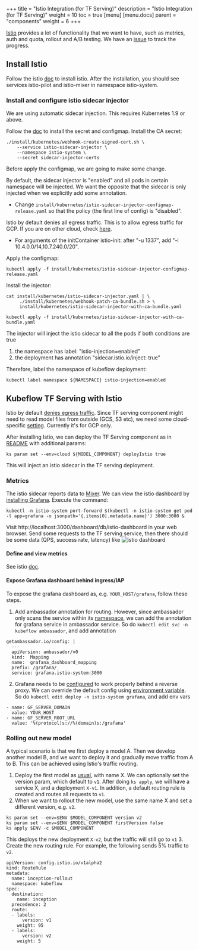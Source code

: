 +++
title = "Istio Integration (for TF Serving)"
description = "Istio Integration (for TF Serving)"
weight = 10
toc = true
[menu]
[menu.docs]
  parent = "components"
  weight = 6
+++

[Istio](https://istio.io/) provides a lot of functionality that we want to have, such as metrics, auth and
quota, rollout and A/B testing. We have an [issue](https://github.com/kubeflow/kubeflow/issues/464) to track
the progress.

## Install Istio
Follow the istio [doc](https://istio.io/docs/setup/kubernetes/quick-start.html#installation-steps)
to install istio.
After the installation, you should see services istio-pilot and istio-mixer in namespace istio-system.

### Install and configure istio sidecar injector
We are using automatic sidecar injection.
This requires Kubernetes 1.9 or above.

Follow the [doc](https://istio.io/docs/setup/kubernetes/sidecar-injection.html#automatic-sidecar-injection)
to install the secret and configmap.
Install the CA secret:
```
./install/kubernetes/webhook-create-signed-cert.sh \
    --service istio-sidecar-injector \
    --namespace istio-system \
    --secret sidecar-injector-certs
```

Before apply the configmap, we are going to make some change.

By default, the sidecar injector is "enabled" and all pods in certain namespace will be injected.
We want the opposite that the sidecar is only injected when we explicitly add some annotation.
 - Change `install/kubernetes/istio-sidecar-injector-configmap-release.yaml` so that the policy
   (the first line of config) is "disabled".

Istio by default denies all egress traffic. This is to allow egress traffic for GCP. If you are on other cloud, check [here](https://istio.io/docs/tasks/traffic-management/egress.html#calling-external-services-directly).
 - For arguments of the initContainer istio-init: after "-u 1337", add "-i 10.4.0.0/14,10.7.240.0/20".


Apply the configmap:
```
kubectl apply -f install/kubernetes/istio-sidecar-injector-configmap-release.yaml
```

Install the injector:
```
cat install/kubernetes/istio-sidecar-injector.yaml | \
     ./install/kubernetes/webhook-patch-ca-bundle.sh > \
     install/kubernetes/istio-sidecar-injector-with-ca-bundle.yaml

kubectl apply -f install/kubernetes/istio-sidecar-injector-with-ca-bundle.yaml
```

The injector will inject the istio sidecar to all the pods if both conditions are true
1. the namespace has label: "istio-injection=enabled"
2. the deployment has annotation "sidecar.istio.io/inject: true"

Therefore, label the namespace of kubeflow deployment:
```
kubectl label namespace ${NAMESPACE} istio-injection=enabled
```

## Kubeflow TF Serving with Istio

Istio by default [denies egress traffic](https://istio.io/docs/tasks/traffic-management/egress.html).
Since TF serving component might need to read model files from outside (GCS, S3 etc), we need some
cloud-specific [setting](https://istio.io/docs/tasks/traffic-management/egress.html#calling-external-services-directly).
Currently it's for GCP only.

After installing Istio, we can deploy the TF Serving component as in [README](README.md) with
additional params:
```
ks param set --env=cloud ${MODEL_COMPONENT} deployIstio true
```

This will inject an istio sidecar in the TF serving deployment.

### Metrics
The istio sidecar reports data to [Mixer](https://istio.io/docs/concepts/policy-and-control/mixer.html).
We can view the istio dashboard by [installing Grafana](https://istio.io/docs/tasks/telemetry/using-istio-dashboard.html#viewing-the-istio-dashboard).
Execute the command:
```
kubectl -n istio-system port-forward $(kubectl -n istio-system get pod -l app=grafana -o jsonpath='{.items[0].metadata.name}') 3000:3000 &
```
Visit http://localhost:3000/dashboard/db/istio-dashboard in your web browser.
Send some requests to the TF serving service, then there should be some data (QPS, success rate, latency)
like
![istio dashboard](../istio-dashboard.png)


#### Define and view metrics
See istio [doc](https://istio.io/docs/tasks/telemetry/metrics-logs.html).

#### Expose Grafana dashboard behind ingress/IAP
To expose the grafana dashboard as, e.g. `YOUR_HOST/grafana`, follow these steps.

  1. Add ambassador annotation for routing. However, since ambassador only scans the service within
  its [namespace](https://www.getambassador.io/reference/advanced),
  we can add the annotation for grafana service in ambassador service. So do
  `kubectl edit svc -n kubeflow ambassador`, and add annotation

  ```
  getambassador.io/config: |
    ---
    apiVersion: ambassador/v0
    kind:  Mapping
    name:  grafana_dashboard_mapping
    prefix: /grafana/
    service: grafana.istio-system:3000
  ```

  2. Grafana needs to be [configured](http://docs.grafana.org/installation/behind_proxy/#examples-with-sub-path-ex-http-foo-bar-com-grafana)
  to work properly behind a reverse proxy. We can override the default config using
  [environment variable](http://docs.grafana.org/installation/configuration/#using-environment-variables).
  So do `kubectl edit deploy -n istio-system grafana`, and add env vars
  ```
  - name: GF_SERVER_DOMAIN
    value: YOUR_HOST
  - name: GF_SERVER_ROOT_URL
    value: '%(protocol)s://%(domain)s:/grafana'
  ```

### Rolling out new model

A typical scenario is that we first deploy a model A. Then we develop another model B, and we want to deploy it
and gradually move traffic from A to B. This can be achieved using Istio's traffic routing.

  1. Deploy the first model as [usual](README.md), with name X. We can optionally set the version param, which
  default to `v1`. After doing `ks apply`, we will have a service X, and a deployment `X-v1`.
  In addition, a default routing rule is created and routes all requests to `v1`.
  2. When we want to rollout the new model, use the same name X and set a different version, e.g. `v2`.
  ```
  ks param set --env=$ENV $MODEL_COMPONENT version v2
  ks param set --env=$ENV $MODEL_COMPONENT firstVersion false
  ks apply $ENV -c $MODEL_COMPONENT
  ```
  This deploys the new deployment `X-v2`, but the traffic will still go to `v1`
  3. Create the new routing rule. For example, the following sends 5% traffic to `v2`.
  ```
  apiVersion: config.istio.io/v1alpha2
  kind: RouteRule
  metadata:
    name: inception-rollout
    namespace: kubeflow
  spec:
    destination:
      name: inception
    precedence: 2
    route:
    - labels:
        version: v1
      weight: 95
    - labels:
        version: v2
      weight: 5
  ```
